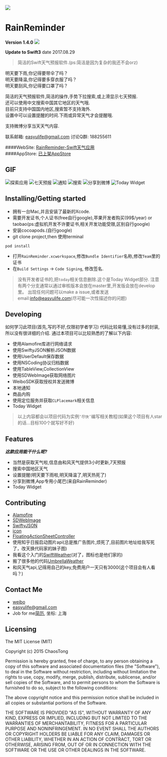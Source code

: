 ![](http://ww4.sinaimg.cn/large/7a1656d9gw1f343yvzdn5j20mf099jrk.jpg)

# RainReminder

**Version 1.4.0** ![](https://travis-ci.org/ChaosTong/RainReminder.svg?branch=develop)

**Update to Swift3** date 2017.08.29

> 简洁的Swift天气预报软件.(ps:简洁是因为复杂的我还不会orz)
   
明天要下雨,你记得要带伞了吗？  
明天要降温,你记得要多穿衣服了吗？  
明天要刮风,你记得要口罩了吗？  

简洁的天气预报软件,简洁的操作,手势下拉搜索,或上滑显示七天预报.  
还可以使用中文搜索中国其它地区的天气哦.  
目前只支持中国国内地区,搜索暂不支持海外.  
设置中可以设置提醒的时间.下雨或异常天气才会提醒哦.  

支持微博分享当天天气内容.  

联系邮箱: easyulife@gmail.com 
讨论Q群: 188255611

####WebSite: [RainReminder-Swift天气应用](http://www.tongchao.xyz/2016/05/04/rainreminder-swifttian-qi-ying-yong/)  
####AppStore: [已上架AppStore](https://itunes.apple.com/us/app/rainreminder/id1102738128?l=zh&ls=1&mt=8)   

## GIF

![探索应用](http://ww4.sinaimg.cn/large/7a1656d9gw1f3jrhog0r0g20af0ij48m.gif)
![七天预报](http://ww3.sinaimg.cn/large/7a1656d9gw1f3jrid7oqag20af0ij1e0.gif)
![通知](http://ww4.sinaimg.cn/large/7a1656d9gw1f3jrgot1p0g20af0ij7ot.gif)
![搜索](http://ww3.sinaimg.cn/large/7a1656d9gw1f3jrh3l5wmg20af0ijmzh.gif)
![分享到微博](http://ww4.sinaimg.cn/large/7a1656d9gw1f3jrhcmnj7g20af0ijgzi.gif)
![Today Widget](http://ww4.sinaimg.cn/large/7a1656d9gw1f3jri3fcalg20af0ijdsl.gif)


## Installing/Getting started  
  
  
- 拥有一台Mac,并且安装了最新的Xcode.
- 需要开发证书,个人证书(free自行google),苹果开发者购买(99$/year) or taobao(ps:虚拟机开发不许要证书,相关开发功能受限,区别自行google)
- 安装cocoapods.(自行google)
- git clone project,then 使用terminal 

```shell
pod install
```  

- 打开`RainReminder.xcworkspace`,修改`Bundle Identifier`名称,修改`Team`里的证书
- 在`Build Settings` -> `Code Signing`, 修改签名.

> 没有开发者证书的,把`today`相关信息删除.这个是Today Widget部分.
> 注意有两个分支通常以通过审核版本会放在master里,开发版会放在develop里。
> 出现任何问题可以make a issue,或者发送email:info@easyulife.com(尽可能一次性描述你的问题)

## Developing

如何学习此项目(首先,写的不好,仅限初学者学习)
代码比较易懂,没有过多的封装,所以没有很详细的介绍.
通过本项目可以比较熟悉的了解以下内容:

- 使用Alamofire库进行网络请求
- 使用SwiftyJSON解析JSON数据
- 使用UserDefault保存数据
- 使用NSCoding协议归档数据
- 使用TableView,CollectionView
- 使用SDWebImage获取网络图片
- WeiboSDK获取授权并发送微博
- 本地通知
- 商品内购
- 使用定位服务并获取`CLPlacemark`相关信息
- Today Widget

> 以上内容都会以项目代码为实例`‘尽快’`编写相关教程(如果这个项目有人star的话...目标100个就写好不好)

## Features  

***这款应用能干什么呢?***  

* 当然是获取天气啦,信息由和风天气提供3小时更新,7天预报  
* 搜索中国地区天气  
* 设置提醒(明天要下雨啦,明天降温了,明天热死了)  
* 分享到微博,App专用小尾巴(来自RainReminder)  
* Today Widget

## Contributing

- [Alamofire](https://github.com/Alamofire/Alamofire)
- [SDWebImage](https://github.com/rs/SDWebImage)
- [SwiftyJSON](https://github.com/SwiftyJSON/SwiftyJSON)
- [icon](https://erikflowers.github.io/weather-icons/)
- [FloatingActionSheetController](https://github.com/ra1028/FloatingActionSheetController)
- 使用知乎日报启动图片api(总是推广告图片,烦死了,目前图片地址给我写死了，改天换代码家的妹子图)
- 我看这个入门的[SwiftWeather](https://github.com/JakeLin/SwiftWeather)(对了，图标也是他们家的)
- 搬了很多他的代码[UmbrellaWeather](https://github.com/ZeroJian/UmbrellaWeather)
- 和风天气api,记得用自己的key,免费用户一天只有3000(这个项目会有人看吗？)

## Contact Me

- [weibo](http://weibo.com/2048284377)
- <easyulife@gmail.com>
- Job for me[简历](https://github.com/ChaosTong/resume), 坐标: 上海

## Licensing

The MIT License (MIT)

Copyright (c) 2015 ChaosTong

Permission is hereby granted, free of charge, to any person obtaining a copy of this software and associated documentation files (the "Software"), to deal in the Software without restriction, including without limitation the rights to use, copy, modify, merge, publish, distribute, sublicense, and/or sell copies of the Software, and to permit persons to whom the Software is furnished to do so, subject to the following conditions:

The above copyright notice and this permission notice shall be included in all copies or substantial portions of the Software.

THE SOFTWARE IS PROVIDED "AS IS", WITHOUT WARRANTY OF ANY KIND, EXPRESS OR IMPLIED, INCLUDING BUT NOT LIMITED TO THE WARRANTIES OF MERCHANTABILITY, FITNESS FOR A PARTICULAR PURPOSE AND NONINFRINGEMENT. IN NO EVENT SHALL THE AUTHORS OR COPYRIGHT HOLDERS BE LIABLE FOR ANY CLAIM, DAMAGES OR OTHER LIABILITY, WHETHER IN AN ACTION OF CONTRACT, TORT OR OTHERWISE, ARISING FROM, OUT OF OR IN CONNECTION WITH THE SOFTWARE OR THE USE OR OTHER DEALINGS IN THE SOFTWARE.


